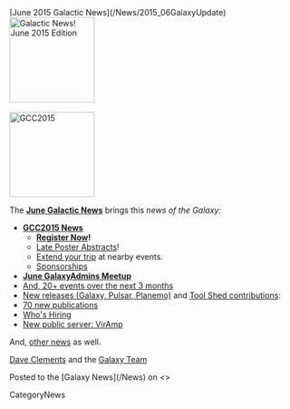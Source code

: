 <div class='newsItemHeader'>[June 2015 Galactic News](/News/2015_06GalaxyUpdate)</div>

<div class='right'>
<a href='/GalaxyUpdates/2015_06/'><img src='/Images/Logos/GalaxyUpdate200.png' alt='Galactic News! June 2015 Edition' width=150 /></a><br /><br />
<a href='/GalaxyUpdates/2015_06/#gcc2015-4-8-july-norwich-uk'><img src='/Images/Logos/GCC2015LogoWide600.png' alt='GCC2015' width="150" /></a><br />
</div>

The **[June Galactic News](/GalaxyUpdates/2015_06)** brings this *news of the Galaxy:*

* **[GCC2015 News](/GalaxyUpdates/2015_06/#gcc2015-4-8-july-norwich-uk)**
  * **[Register Now](/GalaxyUpdates/2015_06/#registration-is-open)!**
  * [Late Poster Abstracts](/GalaxyUpdates/2015_06/#late-poster-abstracts)!
  * [Extend your trip](/GalaxyUpdates/2015_06/#other-events-near-gcc2015) at nearby events.
  * [Sponsorships](/GalaxyUpdates/2015_06/#gcc2015-sponsorships)
* **[June GalaxyAdmins Meetup](/GalaxyUpdates/2015_06/#june-galaxyadmins-meetup)**
* [And, 20+ events over the next 3 months](/GalaxyUpdates/2015_06/#other-events)
* [New releases (Galaxy, Pulsar, Planemo)](/GalaxyUpdates/2015_06/#releases) and [Tool Shed contributions](/GalaxyUpdates/2015_06/#toolshed-contributions):
* [70 new publications](/GalaxyUpdates/2015_06/#new-papers)
* [Who's Hiring](/GalaxyUpdates/2015_06/#whos-hiring)
* [New public server: VirAmp](/GalaxyUpdates/2015_06/#new-public-galaxy-servers)

And, [other news](/GalaxyUpdates/2015_06/#other-news) as well.

[Dave Clements](/DaveClements) and the [Galaxy Team](/GalaxyTeam)

<div class='newsItemFooter'>Posted to the [Galaxy News](/News) on <<Date(2015-05-31T22:37:20Z)>> </div>

CategoryNews
